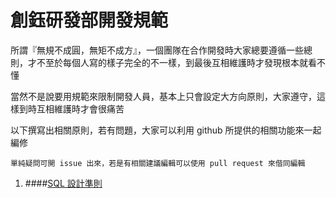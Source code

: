 # 創鈺研發部開發規範
所謂『無規不成圓，無矩不成方』，一個團隊在合作開發時大家總要遵循一些總則，才不至於每個人寫的樣子完全的不一樣，到最後互相維護時才發現根本就看不懂

當然不是說要用規範來限制開發人員，基本上只會設定大方向原則，大家遵守，這樣到時互相維護時才會很痛苦

以下撰寫出相關原則，若有問題，大家可以利用 github 所提供的相關功能來一起編修

`單純疑問可開 issue 出來，若是有相關建議編輯可以使用 pull request 來偕同編輯`

1. ####<a href="https://github.com/lettucebo/Creatidea.Conventions/blob/master/SQL%20Conventions.md" target="_blank">SQL 設計準則</a>
